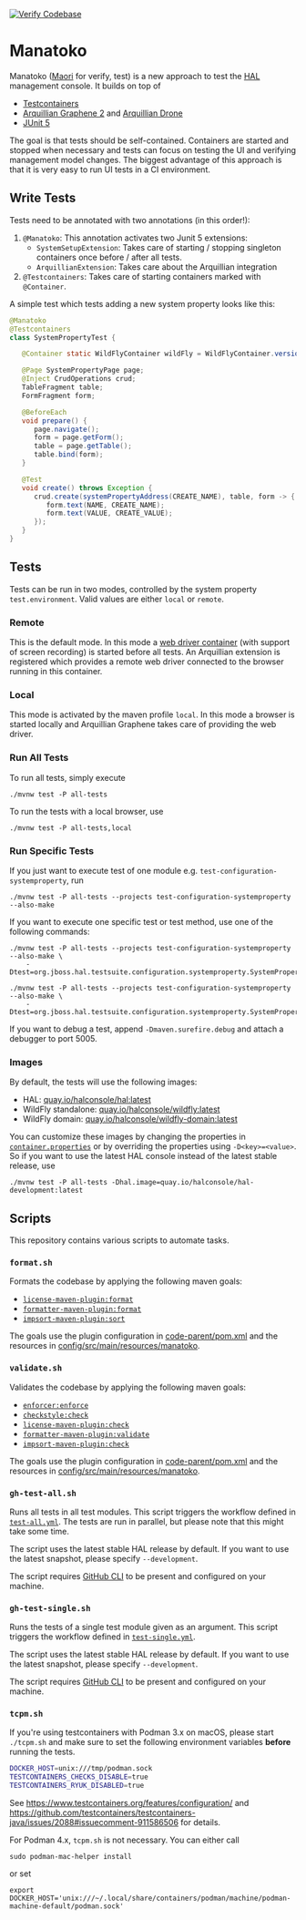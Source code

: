 [![Verify Codebase](https://github.com/hpehl/manatoko/actions/workflows/verify.yml/badge.svg)](https://github.com/hpehl/manatoko/actions/workflows/verify.yml)

# Manatoko

Manatoko ([Maori](https://maoridictionary.co.nz/search?keywords=manatoko) for verify, test) is a new approach to test the [HAL](https://hal.github.io) management console. It builds on top of

- [Testcontainers](https://www.testcontainers.org/)
- [Arquillian Graphene 2](http://arquillian.org/arquillian-graphene/) and [Arquillian Drone](http://arquillian.org/arquillian-extension-drone/)
- [JUnit 5](https://junit.org/junit5/)

The goal is that tests should be self-contained. Containers are started and stopped when necessary and tests can focus on testing the UI and verifying management model changes. The biggest advantage of this approach is that it is very easy to run UI tests in a CI environment.

## Write Tests

Tests need to be annotated with two annotations (in this order!):

1. `@Manatoko`: This annotation activates two Junit 5 extensions:
   - `SystemSetupExtension`: Takes care of starting / stopping singleton containers once before / after all tests.
   - `ArquillianExtension`: Takes care about the Arquillian integration
2. `@Testcontainers`: Takes care of starting containers marked with `@Container`.

A simple test which tests adding a new system property looks like this:

```java
@Manatoko
@Testcontainers
class SystemPropertyTest {

   @Container static WildFlyContainer wildFly = WildFlyContainer.version(_26, STANDALONE);

   @Page SystemPropertyPage page;
   @Inject CrudOperations crud;
   TableFragment table;
   FormFragment form;

   @BeforeEach
   void prepare() {
      page.navigate();
      form = page.getForm();
      table = page.getTable();
      table.bind(form);
   }

   @Test
   void create() throws Exception {
      crud.create(systemPropertyAddress(CREATE_NAME), table, form -> {
         form.text(NAME, CREATE_NAME);
         form.text(VALUE, CREATE_VALUE);
      });
   }
}
```

## Tests

Tests can be run in two modes, controlled by the system property `test.environment`. Valid values are either `local` or `remote`.

### Remote

This is the default mode. In this mode a [web driver container](https://www.testcontainers.org/modules/webdriver_containers/) (with support of screen recording) is started before all tests. An Arquillian extension is registered which provides a remote web driver connected to the browser running in this container.

### Local

This mode is activated by the maven profile `local`. In this mode a browser is started locally and Arquillian Graphene takes care of providing the web driver.

### Run All Tests

To run all tests, simply execute

```shell
./mvnw test -P all-tests 
```

To run the tests with a local browser, use 

```shell
./mvnw test -P all-tests,local 
```

### Run Specific Tests

If you just want to execute test of one module e.g. `test-configuration-systemproperty`, run 

```shell
./mvnw test -P all-tests --projects test-configuration-systemproperty --also-make
```

If you want to execute one specific test or test method, use one of the following commands:

```shell
./mvnw test -P all-tests --projects test-configuration-systemproperty --also-make \
    -Dtest=org.jboss.hal.testsuite.configuration.systemproperty.SystemPropertyTest
  
./mvnw test -P all-tests --projects test-configuration-systemproperty --also-make \
    -Dtest=org.jboss.hal.testsuite.configuration.systemproperty.SystemPropertyTest#create
```

If you want to debug a test, append `-Dmaven.surefire.debug` and attach a debugger to port 5005.

### Images

By default, the tests will use the following images:

- HAL: [quay.io/halconsole/hal:latest](https://quay.io/repository/halconsole/hal)
- WildFly standalone: [quay.io/halconsole/wildfly:latest](https://quay.io/repository/halconsole/wildfly)
- WildFly domain: [quay.io/halconsole/wildfly-domain:latest](https://quay.io/repository/halconsole/wildfly-domain)

You can customize these images by changing the properties in [`container.properties`](blob/main/container/src/main/resources/container.properties) or by overriding the properties using `-D<key>=<value>`. So if you want to use the latest HAL console instead of the latest stable release, use

```shell
./mvnw test -P all-tests -Dhal.image=quay.io/halconsole/hal-development:latest
```

## Scripts

This repository contains various scripts to automate tasks.

### `format.sh`

Formats the codebase by applying the following maven goals:

- [`license-maven-plugin:format`](https://mycila.carbou.me/license-maven-plugin/#goals)
- [`formatter-maven-plugin:format`](https://code.revelc.net/formatter-maven-plugin/format-mojo.html)
- [`impsort-maven-plugin:sort`](https://code.revelc.net/impsort-maven-plugin/sort-mojo.html)

The goals use the plugin configuration in [code-parent/pom.xml](code-parent/pom.xml#L201) and the resources in [config/src/main/resources/manatoko](config/src/main/resources/manatoko).  

### `validate.sh`

Validates the codebase by applying the following maven goals:

- [`enforcer:enforce`](https://maven.apache.org/enforcer/maven-enforcer-plugin/enforce-mojo.html)
- [`checkstyle:check`](https://maven.apache.org/plugins/maven-checkstyle-plugin/check-mojo.html)
- [`license-maven-plugin:check`](https://mycila.carbou.me/license-maven-plugin/#goals)
- [`formatter-maven-plugin:validate`](https://code.revelc.net/formatter-maven-plugin/validate-mojo.html)
- [`impsort-maven-plugin:check`](https://code.revelc.net/impsort-maven-plugin/check-mojo.html)

The goals use the plugin configuration in [code-parent/pom.xml](code-parent/pom.xml#L201) and the resources in [config/src/main/resources/manatoko](config/src/main/resources/manatoko).
  
### `gh-test-all.sh`

Runs all tests in all test modules. This script triggers the workflow defined in [`test-all.yml`](.github/workflows/test-all.yml). The tests are run in parallel, but please note that this might take some time.

The script uses the latest stable HAL release by default. If you want to use the latest snapshot, please specify `--development`.

The script requires [GitHub CLI](https://cli.github.com/) to be present and configured on your machine. 

### `gh-test-single.sh`

Runs the tests of a single test module given as an argument. This script triggers the workflow defined in [`test-single.yml`](.github/workflows/test-single.yml).

The script uses the latest stable HAL release by default. If you want to use the latest snapshot, please specify `--development`.

The script requires [GitHub CLI](https://cli.github.com/) to be present and configured on your machine.

### `tcpm.sh`

If you're using testcontainers with Podman 3.x on macOS, please start `./tcpm.sh` and make sure to set the following environment variables **before** running the tests.

```sh
DOCKER_HOST=unix:///tmp/podman.sock
TESTCONTAINERS_CHECKS_DISABLE=true
TESTCONTAINERS_RYUK_DISABLED=true
```

See https://www.testcontainers.org/features/configuration/ and https://github.com/testcontainers/testcontainers-java/issues/2088#issuecomment-911586506 for details.

For Podman 4.x, `tcpm.sh` is not necessary. You can either call

```shell
sudo podman-mac-helper install
```

or set

```shell
export DOCKER_HOST='unix:///~/.local/share/containers/podman/machine/podman-machine-default/podman.sock'
```
